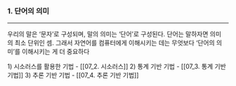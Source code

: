 ### 1. 단어의 의미
---
우리의 말은 ‘문자’로 구성되며, 말의 의미는 ‘단어’로 구성된다. 단어는 말하자면 의미의 최소 단위인 셈. 그래서 자연어를 컴퓨터에게 이해시키는 데는 무엇보다 ‘단어의 의미’를 이해시키는 게 더 중요하다

1) 시소러스를 활용한 기법 - [[07_2. 시소러스]]
2) 통계 기반 기법 - [[07_3. 통계 기반 기법]]
3) 추론 기반 기법 - [[07_4. 추론 기반 기법]]



